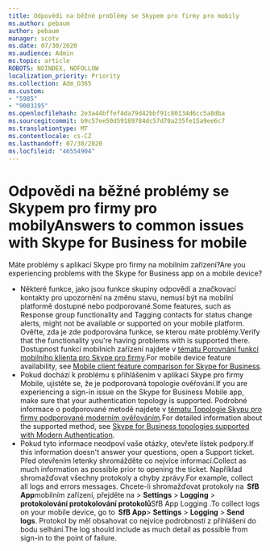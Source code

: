 ```yaml
---
title: Odpovědi na běžné problémy se Skypem pro firmy pro mobily
ms.author: pebaum
author: pebaum
manager: scotv
ms.date: 07/30/2020
ms.audience: Admin
ms.topic: article
ROBOTS: NOINDEX, NOFOLLOW
localization_priority: Priority
ms.collection: Adm_O365
ms.custom:
- "5985"
- "9003195"
ms.openlocfilehash: 2e3a44bffef4da79d42bbf91c80134d6cc5a8dba
ms.sourcegitcommit: b9c57ee50d59189784dc57d70a235fe15a9ee6c7
ms.translationtype: MT
ms.contentlocale: cs-CZ
ms.lasthandoff: 07/30/2020
ms.locfileid: "46554904"
---
```

# <a name="answers-to-common-issues-with-skype-for-business-for-mobile"></a><span data-ttu-id="3d870-102">Odpovědi na běžné problémy se Skypem pro firmy pro mobily</span><span class="sxs-lookup"><span data-stu-id="3d870-102">Answers to common issues with Skype for Business for mobile</span></span>

<span data-ttu-id="3d870-103">Máte problémy s aplikací Skype pro firmy na mobilním zařízení?</span><span class="sxs-lookup"><span data-stu-id="3d870-103">Are you experiencing problems with the Skype for Business app on a mobile device?</span></span>

- <span data-ttu-id="3d870-104">Některé funkce, jako jsou funkce skupiny odpovědí a značkovací kontakty pro upozornění na změnu stavu, nemusí být na mobilní platformě dostupné nebo podporované.</span><span class="sxs-lookup"><span data-stu-id="3d870-104">Some features, such as Response group functionality and Tagging contacts for status change alerts, might not be available or supported on your mobile platform.</span></span> <span data-ttu-id="3d870-105">Ověřte, zda je zde podporována funkce, se kterou máte problémy.</span><span class="sxs-lookup"><span data-stu-id="3d870-105">Verify that the functionality you're having problems with is supported there.</span></span> <span data-ttu-id="3d870-106">Dostupnost funkcí mobilních zařízení najdete v [tématu Porovnání funkcí mobilního klienta pro Skype pro firmy](https://technet.microsoft.com/library/Dn951412.aspx).</span><span class="sxs-lookup"><span data-stu-id="3d870-106">For mobile device feature availability, see [Mobile client feature comparison for Skype for Business](https://technet.microsoft.com/library/Dn951412.aspx).</span></span>
- <span data-ttu-id="3d870-107">Pokud dochází k problému s přihlášením v aplikaci Skype pro firmy Mobile, ujistěte se, že je podporovaná topologie ověřování.</span><span class="sxs-lookup"><span data-stu-id="3d870-107">If you are experiencing a sign-in issue on the Skype for Business Mobile app, make sure that your authentication topology is supported.</span></span> <span data-ttu-id="3d870-108">Podrobné informace o podporované metodě najdete v [tématu Topologie Skypu pro firmy podporované moderním ověřováním](https://docs.microsoft.com/skypeforbusiness/plan-your-deployment/modern-authentication/topologies-supported).</span><span class="sxs-lookup"><span data-stu-id="3d870-108">For detailed information about the supported method, see [Skype for Business topologies supported with Modern Authentication](https://docs.microsoft.com/skypeforbusiness/plan-your-deployment/modern-authentication/topologies-supported).</span></span>  
- <span data-ttu-id="3d870-109">Pokud tyto informace neodpoví vaše otázky, otevřete lístek podpory.</span><span class="sxs-lookup"><span data-stu-id="3d870-109">If this information doesn't answer your questions, open a Support ticket.</span></span> <span data-ttu-id="3d870-110">Před otevřením letenky shromážděte co nejvíce informací.</span><span class="sxs-lookup"><span data-stu-id="3d870-110">Collect as much information as possible prior to opening the ticket.</span></span> <span data-ttu-id="3d870-111">Například shromažďovat všechny protokoly a chyby zprávy.</span><span class="sxs-lookup"><span data-stu-id="3d870-111">For example, collect all logs and errors messages.</span></span> <span data-ttu-id="3d870-112">Chcete-li shromažďovat protokoly na  **SfB App**mobilním zařízení, přejděte na >   **Settings**  >   **Logging**  >   **protokolování protokolování protokolů**SfB App Logging .</span><span class="sxs-lookup"><span data-stu-id="3d870-112">To collect logs on your mobile device, go to  **SfB App**>  **Settings** >  **Logging** >  **Send logs**.</span></span> <span data-ttu-id="3d870-113">Protokol by měl obsahovat co nejvíce podrobností z přihlášení do bodu selhání.</span><span class="sxs-lookup"><span data-stu-id="3d870-113">The log should include as much detail as possible from sign-in to the point of failure.</span></span>

